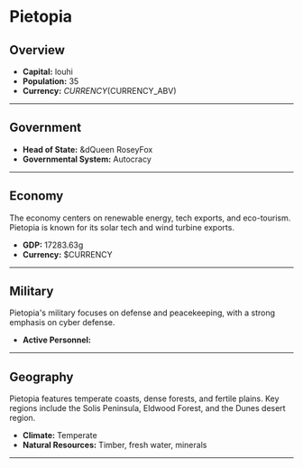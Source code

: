 # Pietopia

## Overview

- **Capital:** louhi
- **Population:** 35
- **Currency:** $CURRENCY ($CURRENCY_ABV)

---

## Government

- **Head of State:** &dQueen RoseyFox
- **Governmental System:** Autocracy

---

## Economy
The economy centers on renewable energy, tech exports, and eco-tourism. Pietopia is known for its solar tech and wind turbine exports.

- **GDP:** 17283.63g
- **Currency:** $CURRENCY

---

## Military
Pietopia's military focuses on defense and peacekeeping, with a strong emphasis on cyber defense.

- **Active Personnel:** 

---

## Geography
Pietopia features temperate coasts, dense forests, and fertile plains. Key regions include the Solis Peninsula, Eldwood Forest, and the Dunes desert region.

- **Climate:** Temperate
- **Natural Resources:** Timber, fresh water, minerals

---